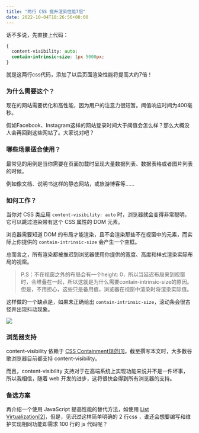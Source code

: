 ```yaml
---
title: "两行 CSS 提升渲染性能7倍"
date: 2022-10-04T18:26:56+08:00
---
```


话不多说，先直接上代码：

```css
{
  content-visibility: auto;
  contain-intrinsic-size: 1px 5000px;
}
```

就是这两行css代码，添加了以后页面渲染性能将提高大约7倍！

### 为什么需要这个？

现在的网站需要优化和高性能，因为用户的注意力很短暂。阈值响应时间为400毫秒。

假如Facebook、Instagram这样的网站登录时间大于阈值会怎么样？那么大概没人会再回到这些网站了。大家说对吧？

### 哪些场景适合使用？

最常见的用例是当你需要在页面加载时呈现大量数据列表、数据表格或者图片列表的时候。

例如像文档、说明书这样的静态网站，或旅游博客等......

### 如何工作？

当你对 CSS 类应用 `content-visibility: auto` 时，浏览器就会变得非常聪明，它可以跳过渲染带有这个 CSS 属性的 DOM 元素。

浏览器需要知道 DOM 的布局才能渲染，且不会渲染那些不在视窗中的元素，而实际上你提供的 `contain-intrinsic-size` 会产生一个空框。

总而言之，所有渲染都被推迟到浏览器使用你提供的宽度、高度和样式渲染实际布局的视窗。

> P.S：不在视窗之外的布局会有一个height: 0，所以当延迟布局来到视窗时，会堆叠在一起，所以这就是为什么需要contain-intrinsic-size的原因。但是，不用担心，这些只是备用值，浏览器在视窗中渲染时将渲染实际值。

这样做的一个缺点是，如果未正确给出 `contain-intrinsic-size`，滚动条会很古怪并出现抖动现象。

<img src="/imgs/notes/20221004184008.gif" />

### 浏览器支持

content-visibility 依赖于 [CSS Containment规范[1]](https://caniuse.com/css-containment)。截至撰写本文时，大多数谷歌浏览器目前都支持 content-visibility。

而且，content-visibility 支持对于在高端系统上实现功能来说并不是一件坏事，所以我相信，随着 web 开发的进步，这将很快会得到所有浏览器的支持。

### 备选方案

再介绍一个使用 JavaScript 提高性能的替代方法，如使用 [List Virtualization[2]]( https://www.patterns.dev/posts/virtual-lists/)，但是，见识过这样简单明确的 2 行css ，谁还会想要编写和维护实现相同功能却需求 100 行的 js 代码呢？
